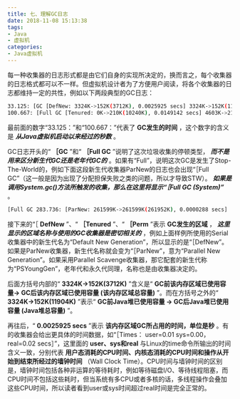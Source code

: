 ```yaml
---
title: 七、理解GC日志
date: 2018-11-08 15:13:38
tags:
- Java
- 虚拟机
categories:
- Java虚拟机
---
```


每一种收集器的日志形式都是由它们自身的实现所决定的，换而言之，每个收集器的日志格式都可以不一样。但虚拟机设计者为了方便用户阅读，将各个收集器的日志都维持一定的共性，例如以下两段典型的GC日志：

```bash
33.125: [GC [DefNew: 3324K->152K(3712K), 0.0025925 secs] 3324K->152K(11904K), 0.0031680 secs]
100.667: [Full GC [Tenured: 0K->210K(10240K), 0.0149142 secs] 4603K->210K(19456K), [Perm : 2999K->2999K(21248K)], 0.0150007 secs] [Times: user=0.01 sys=0.00, real=0.02 secs]
```

<!-- more -->

最前面的数字“33.125：”和“100.667：”代表了 **GC发生的时间** ，这个数字的含义是 **_从Java虚拟机启动以来经过的秒数_** 。

GC日志开头的“ **［GC** ”和“ **［Full GC** ”说明了这次垃圾收集的停顿类型， **_而不是用来区分新生代GC还是老年代GC的_** 。如果有“Full”，说明这次GC是发生了Stop-The-World的，例如下面这段新生代收集器ParNew的日志也会出现“［Full GC”（这一般是因为出现了分配担保失败之类的问题，所以才导致STW）。 **_如果是调用System.gc()方法所触发的收集，那么在这里将显示“［Full GC (System)”_** 。

```bash
[Full GC 283.736: [ParNew: 261599K->261599K(261952K), 0.0000288 secs] 
```

接下来的“［ **DefNew** ”、“ **［Tenured** ”、“ **［Perm** ”表示 **GC发生的区域** ， **_这里显示的区域名称与使用的GC收集器是密切相关的_** ，例如上面样例所使用的Serial收集器中的新生代名为“Default New Generation”，所以显示的是“［DefNew”。如果是ParNew收集器，新生代名称就会变为“［ParNew”，意为“Parallel New Generation”。如果采用Parallel Scavenge收集器，那它配套的新生代称为“PSYoungGen”，老年代和永久代同理，名称也是由收集器决定的。

后面方括号内部的“ **3324K->152K(3712K)** ”含义是“ **GC前该内存区域已使用容量-> GC后该内存区域已使用容量 (该内存区域总容量)** ”。而在方括号之外的“ **3324K->152K(11904K)** ”表示“ **GC前Java堆已使用容量 -> GC后Java堆已使用容量 (Java堆总容量)** ”。

再往后，“ **0.0025925 secs** ”表示 **该内存区域GC所占用的时间，单位是秒** 。有的收集器会给出更具体的时间数据，如“［Times： user=0.01 sys=0.00， real=0.02 secs］”，这里面的 **user、sys和real** 与Linux的time命令所输出的时间含义一致，分别代表 **用户态消耗的CPU时间、内核态消耗的CPU时间和操作从开始到结束所经过的墙钟时间** （Wall Clock Time）。CPU时间与墙钟时间的区别是，墙钟时间包括各种非运算的等待耗时，例如等待磁盘I/O、等待线程阻塞，而CPU时间不包括这些耗时，但当系统有多CPU或者多核的话，多线程操作会叠加这些CPU时间，所以读者看到user或sys时间超过real时间是完全正常的。
